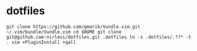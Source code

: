 # dotfiles
`
git clone https://github.com/gmarik/Vundle.vim.git ~/.vim/bundle/Vundle.vim
cd $HOME
git clone git@github.com:nirlevi/dotfiles.git .dotfiles
ln -s .dotfiles/.??* -t .
vim +PluginInstall +qall
`

